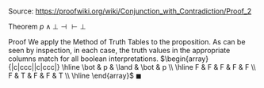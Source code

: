 # 

Source: https://proofwiki.org/wiki/Conjunction_with_Contradiction/Proof_2

Theorem
$p \land \bot \dashv \vdash \bot$


Proof
We apply the Method of Truth Tables to the proposition.
As can be seen by inspection, in each case, the truth values in the appropriate columns match for all boolean interpretations.
$\begin{array}{|c|ccc||c|ccc|} \hline
\bot & p & \land & \bot & p \\
\hline
F & F & F & F & F \\
F & T & F & F & T \\
\hline
\end{array}$
$\blacksquare$





